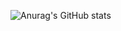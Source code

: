 ![Anurag's GitHub stats](https://github-readme-stats.vercel.app/api?username=DeathG22&theme=merko_icons=true)
